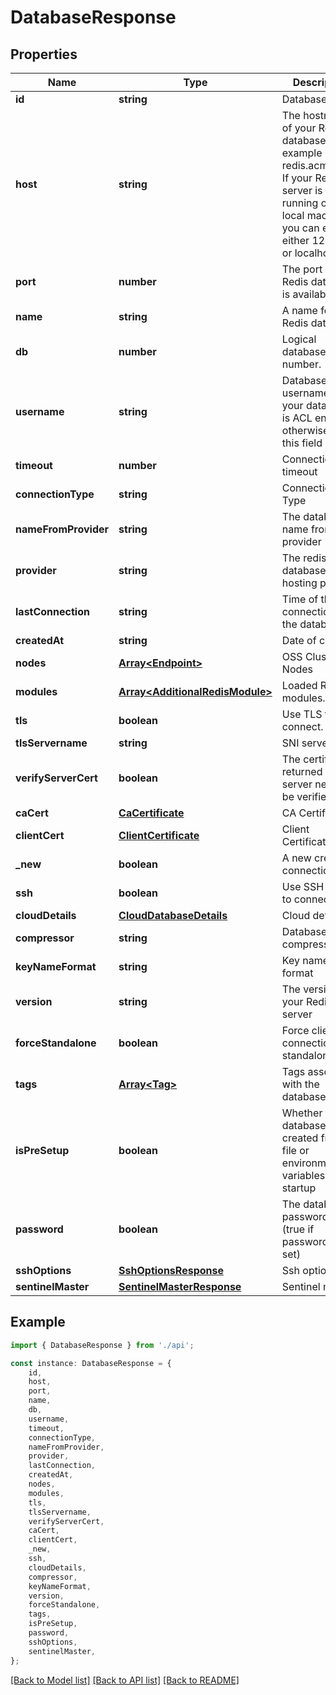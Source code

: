 # DatabaseResponse


## Properties

Name | Type | Description | Notes
------------ | ------------- | ------------- | -------------
**id** | **string** | Database id. | [default to undefined]
**host** | **string** | The hostname of your Redis database, for example redis.acme.com. If your Redis server is running on your local machine, you can enter either 127.0.0.1 or localhost. | [default to 'localhost']
**port** | **number** | The port your Redis database is available on. | [default to 6379]
**name** | **string** | A name for your Redis database. | [default to undefined]
**db** | **number** | Logical database number. | [optional] [default to undefined]
**username** | **string** | Database username, if your database is ACL enabled, otherwise leave this field empty. | [optional] [default to undefined]
**timeout** | **number** | Connection timeout | [optional] [default to 30000]
**connectionType** | **string** | Connection Type | [default to ConnectionTypeEnum_Standalone]
**nameFromProvider** | **string** | The database name from provider | [optional] [default to undefined]
**provider** | **string** | The redis database hosting provider | [optional] [default to undefined]
**lastConnection** | **string** | Time of the last connection to the database. | [default to undefined]
**createdAt** | **string** | Date of creation | [default to undefined]
**nodes** | [**Array&lt;Endpoint&gt;**](Endpoint.md) | OSS Cluster Nodes | [optional] [default to undefined]
**modules** | [**Array&lt;AdditionalRedisModule&gt;**](AdditionalRedisModule.md) | Loaded Redis modules. | [optional] [default to undefined]
**tls** | **boolean** | Use TLS to connect. | [optional] [default to undefined]
**tlsServername** | **string** | SNI servername | [optional] [default to undefined]
**verifyServerCert** | **boolean** | The certificate returned by the server needs to be verified. | [optional] [default to false]
**caCert** | [**CaCertificate**](CaCertificate.md) | CA Certificate | [optional] [default to undefined]
**clientCert** | [**ClientCertificate**](ClientCertificate.md) | Client Certificate | [optional] [default to undefined]
**_new** | **boolean** | A new created connection | [optional] [default to false]
**ssh** | **boolean** | Use SSH tunnel to connect. | [optional] [default to undefined]
**cloudDetails** | [**CloudDatabaseDetails**](CloudDatabaseDetails.md) | Cloud details | [optional] [default to undefined]
**compressor** | **string** | Database compressor | [optional] [default to CompressorEnum_None]
**keyNameFormat** | **string** | Key name format | [optional] [default to KeyNameFormatEnum_Unicode]
**version** | **string** | The version your Redis server | [optional] [default to undefined]
**forceStandalone** | **boolean** | Force client connection as standalone | [optional] [default to undefined]
**tags** | [**Array&lt;Tag&gt;**](Tag.md) | Tags associated with the database. | [optional] [default to undefined]
**isPreSetup** | **boolean** | Whether the database was created from a file or environment variables at startup | [optional] [default to undefined]
**password** | **boolean** | The database password flag (true if password was set) | [optional] [default to undefined]
**sshOptions** | [**SshOptionsResponse**](SshOptionsResponse.md) | Ssh options | [optional] [default to undefined]
**sentinelMaster** | [**SentinelMasterResponse**](SentinelMasterResponse.md) | Sentinel master | [optional] [default to undefined]

## Example

```typescript
import { DatabaseResponse } from './api';

const instance: DatabaseResponse = {
    id,
    host,
    port,
    name,
    db,
    username,
    timeout,
    connectionType,
    nameFromProvider,
    provider,
    lastConnection,
    createdAt,
    nodes,
    modules,
    tls,
    tlsServername,
    verifyServerCert,
    caCert,
    clientCert,
    _new,
    ssh,
    cloudDetails,
    compressor,
    keyNameFormat,
    version,
    forceStandalone,
    tags,
    isPreSetup,
    password,
    sshOptions,
    sentinelMaster,
};
```

[[Back to Model list]](../README.md#documentation-for-models) [[Back to API list]](../README.md#documentation-for-api-endpoints) [[Back to README]](../README.md)
